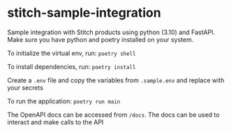 # stitch-sample-integration
Sample integration with Stitch products using python (3.10) and FastAPI. Make sure you have python and poetry installed on your system.

To initialize the virtual env, run: `poetry shell`

To install dependencies, run: `poetry install`

Create a `.env` file and copy the variables from `.sample.env` and replace with your secrets

To run the application: `poetry run main`

The OpenAPI docs can be accessed from `/docs`. The docs can be used to interact and make calls to the API

